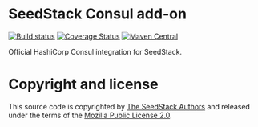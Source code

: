 # SeedStack Consul add-on

[![Build status](https://travis-ci.org/seedstack/consul-addon.svg?branch=master)](https://travis-ci.org/seedstack/consul-addon) [![Coverage Status](https://coveralls.io/repos/seedstack/consul-addon/badge.svg?branch=master)](https://coveralls.io/r/seedstack/consul-addon?branch=master) [![Maven Central](https://maven-badges.herokuapp.com/maven-central/org.seedstack.addons.consul/consul/badge.svg?style=flat)](https://maven-badges.herokuapp.com/maven-central/org.seedstack.addons.consul/consul)

Official HashiCorp Consul integration for SeedStack.

# Copyright and license

This source code is copyrighted by [The SeedStack Authors](https://github.com/seedstack/seedstack/blob/master/AUTHORS) and
released under the terms of the [Mozilla Public License 2.0](https://www.mozilla.org/MPL/2.0/). 
